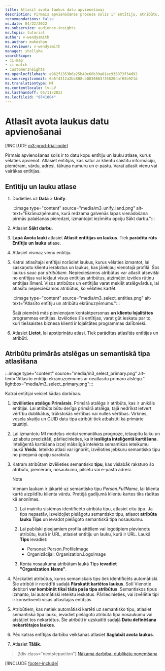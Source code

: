 ```yaml
---
title: Atlasīt avota laukus datu apvienošanai
description: Pirmais apvienošanas procesa solis ir entītiju, atribūtu, primāro atslēgu un semantisko tipu atlase, lai kartētu datus uz vienoto klienta profilu.
recommendations: false
ms.date: 04/22/2022
ms.subservice: audience-insights
ms.topic: tutorial
author: v-wendysmith
ms.author: mukeshpo
ms.reviewer: v-wendysmith
manager: shellyha
searchScope:
- ci-map
- ci-match
- customerInsights
ms.openlocfilehash: a962f1353b6e25b40c60b39a81ac936873f34d92
ms.sourcegitcommit: 6a5f4312a2bb808c40830863f26620daf65b921d
ms.translationtype: MT
ms.contentlocale: lv-LV
ms.lasthandoff: 05/11/2022
ms.locfileid: "8741004"
---
```

# <a name="select-source-fields-for-data-unification"></a>Atlasīt avota laukus datu apvienošanai

[!INCLUDE [m3-prod-trial-note](includes/m3-prod-trial-note.md)]

Pirmais apvienošanas solis ir to datu kopu entītiju un lauku atlase, kurus vēlaties apvienot. Atlasiet entītijas, kas satur ar klientu saistītu informāciju, piemēram, vārdu, adresi, tālruņa numuru un e-pastu. Varat atlasīt vienu vai vairākas entītijas.

## <a name="select-entities-and-fields"></a>Entītiju un lauku atlase

1. Dodieties uz **Data** > **Unify**.

   :::image type="content" source="media/m3_unify_land.png" alt-text="Ekrānuzņēmums, kurā redzama galvenās lapas vienādošana pirmās palaišanas pieredzei, izmantojot iezīmētu opciju Sākt darbu.":::

1. Atlasiet **Sākt darbu**.

1. **Lapā Avota lauki** atlasiet **Atlasīt entītijas un laukus**. Tiek **parādīta rūts Entītiju un lauku** atlase.

1. Atlasiet vismaz vienu entītiju.

1. Katrai atlasītajai entītijai norādiet laukus, kurus vēlaties izmantot, lai saskaņotu klientu ierakstus un laukus, kas jāiekļauj vienotajā profilā. Šos laukus sauc par *atribūtiem*. Nepieciešamos atribūtus var atlasīt atsevišķi no entītijas vai iekļaut visus entītijas atribūtus, atzīmējot izvēles rūtiņu entītijas līmenī. Visos atribūtos un entītijās varat meklēt atslēgvārdus, lai atlasītu nepieciešamos atribūtus, ko vēlaties kartēt.

   :::image type="content" source="media/m3_select_entities.png" alt-text="Atlasīto entītiju un atribūtu ekrānuzņēmums.":::

   Šajā piemērā mēs pievienojam kontaktpersonas **un** **klientu lojalitātes** programmas entītijas. Izvēloties šīs entītijas, varat gūt ieskatu par to, kuri tiešsaistes biznesa klienti ir lojalitātes programmas dalībnieki.

1. Atlasiet **Lietot**, lai apstiprinātu atlasi. Tiek parādītas atlasītās entītijas un atribūti.

## <a name="select-primary-key-and-semantic-type-for-attributes"></a>Atribūtu primārās atslēgas un semantiskā tipa atlasīšana

   :::image type="content" source="media/m3_select_primary.png" alt-text="Atlasīto entītiju ekrānuzņēmums ar neatlasītu primāro atslēgu." lightbox="media/m3_select_primary.png":::

Katrai entītijai veiciet šādas darbības.

1. **Izvēlieties atslēgu Primārais**. Primārā atslēga ir atribūts, kas ir unikāls entītijai. Lai atribūts būtu derīga primārā atslēga, tajā nedrīkst ietvert vērtību dublikātus, trūkstošās vērtības vai nulles vērtības. Virknes, vesela skaitļa un GUID datu tipa atribūti tiek atbalstīti kā primārie taustiņi.

1. Lai izmantotu MI modeļus viedai semantikas prognoze, ietaupītu laiku un uzlabotu precizitāti, pārliecinieties, ka **ir ieslēgta inteliģentā kartēšana**. Inteliģentā kartēšana izceļ mākslīgā intelekta semantikas ieteikumu laukā **Veids**. Ieteikto atlasi var ignorēt, izvēloties jebkuru semantisko tipu no pieejamā opciju saraksta.

1. Katram atribūtam izvēlieties semantisko **tipu**, kas vislabāk raksturo šo atribūtu, piemēram, nosaukumu, pilsētu vai e-pasta adresi.

   > [!NOTE]
   > Vienam laukam ir jākartē uz semantisko tipu *Person.FullName*, lai klienta kartē aizpildītu klienta vārdu. Pretējā gadījumā klientu kartes tiks rādītas kā anonīmas.

   1. Lai mainītu sistēmas identificēto atribūta tipu, atlasiet citu tipu. Ja tips nepastāv, izveidojiet pielāgotu semantisko tipu, atlasot **atribūta lauku Tips** un ievadot pielāgoto semantiskā tipa nosaukumu.

   1. Lai publiski pieejamiem profila attēliem vai logotipiem pievienotu atribūtu, kurā ir URL, atlasiet entītiju un lauku, kurā ir URL. Laukā **Tips** ievadiet:
      - Personai: Person.ProfileImage
      - Organizācijai: Organization.LogoImage

   1. Konta nosaukuma atribūtam laukā Tips **ievadiet "Organization.Name"**.

1. Pārskatiet atribūtus, kuros semaniskais tips tiek identificēts automātiski. Šie atribūti ir norādīti sadaļā **Pārskatīt kartētos laukus**. Solī Vienotie debitori **var kombinēt tikai tāda paša tipa atribūtus**. Semantiskos tipus izmanto, lai automātiski ieteiktu ieskatus. Pārliecinieties, vai izvēlētie tipi ir konsekventi visās atlasītajās entītijās.

1. Atribūtiem, kas netiek automātiski kartēti uz semantisko tipu, atlasiet semantiskā tipa lauku, ievadiet pielāgoto atribūta tipa nosaukumu vai atstājiet tos nekartētus. Šie atribūti ir uzskaitīti sadaļā **Datu definēšana nekartētajos laukos**.

1. Pēc katras entītijas darbību veikšanas atlasiet **Saglabāt avota laukus**.

1. Atlasiet **Tālāk**.

> [!div class="nextstepaction"]
> [Nākamā darbība: dublikātu noņemšana](remove-duplicates.md)

[!INCLUDE [footer-include](includes/footer-banner.md)]
